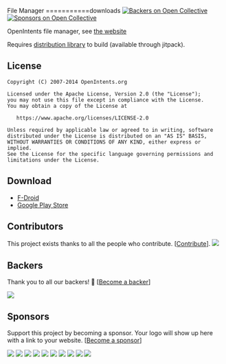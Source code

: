 File Manager
===========downloads
[![Backers on Open Collective](https://opencollective.com/openintents/backers/badge.svg)](#backers)
 [![Sponsors on Open Collective](https://opencollective.com/openintents/sponsors/badge.svg)](#sponsors) 

OpenIntents file manager, see [the website](http://www.openintents.org/en/filemanager)

Requires [distribution library](https://github.com/openintents/distribution) to build (available through jitpack).

License
--------

    Copyright (C) 2007-2014 OpenIntents.org

    Licensed under the Apache License, Version 2.0 (the "License");
    you may not use this file except in compliance with the License.
    You may obtain a copy of the License at

       https://www.apache.org/licenses/LICENSE-2.0

    Unless required by applicable law or agreed to in writing, software
    distributed under the License is distributed on an "AS IS" BASIS,
    WITHOUT WARRANTIES OR CONDITIONS OF ANY KIND, either express or implied.
    See the License for the specific language governing permissions and
    limitations under the License.

Download
--------

* [F-Droid](https://f-droid.org/repository/browse/?fdid=org.openintents.filemanager)
* [Google Play Store](https://play.google.com/store/apps/details?id=org.openintents.filemanager)

## Contributors

This project exists thanks to all the people who contribute. [[Contribute](CONTRIBUTING.md)].
<a href="graphs/contributors"><img src="https://opencollective.com/openintents/contributors.svg?width=890&button=false" /></a>


## Backers

Thank you to all our backers! 🙏 [[Become a backer](https://opencollective.com/openintents#backer)]

<a href="https://opencollective.com/openintents#backers" target="_blank"><img src="https://opencollective.com/openintents/backers.svg?width=890"></a>


## Sponsors

Support this project by becoming a sponsor. Your logo will show up here with a link to your website. [[Become a sponsor](https://opencollective.com/openintents#sponsor)]

<a href="https://opencollective.com/openintents/sponsor/0/website" target="_blank"><img src="https://opencollective.com/openintents/sponsor/0/avatar.svg"></a>
<a href="https://opencollective.com/openintents/sponsor/1/website" target="_blank"><img src="https://opencollective.com/openintents/sponsor/1/avatar.svg"></a>
<a href="https://opencollective.com/openintents/sponsor/2/website" target="_blank"><img src="https://opencollective.com/openintents/sponsor/2/avatar.svg"></a>
<a href="https://opencollective.com/openintents/sponsor/3/website" target="_blank"><img src="https://opencollective.com/openintents/sponsor/3/avatar.svg"></a>
<a href="https://opencollective.com/openintents/sponsor/4/website" target="_blank"><img src="https://opencollective.com/openintents/sponsor/4/avatar.svg"></a>
<a href="https://opencollective.com/openintents/sponsor/5/website" target="_blank"><img src="https://opencollective.com/openintents/sponsor/5/avatar.svg"></a>
<a href="https://opencollective.com/openintents/sponsor/6/website" target="_blank"><img src="https://opencollective.com/openintents/sponsor/6/avatar.svg"></a>
<a href="https://opencollective.com/openintents/sponsor/7/website" target="_blank"><img src="https://opencollective.com/openintents/sponsor/7/avatar.svg"></a>
<a href="https://opencollective.com/openintents/sponsor/8/website" target="_blank"><img src="https://opencollective.com/openintents/sponsor/8/avatar.svg"></a>
<a href="https://opencollective.com/openintents/sponsor/9/website" target="_blank"><img src="https://opencollective.com/openintents/sponsor/9/avatar.svg"></a>


